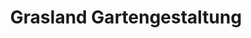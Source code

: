 ---
title: "Grasland Gartengestaltung"
url: /bergheim/grasland-gartengestaltung/
shop: Garten-Center
---